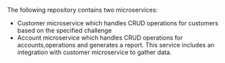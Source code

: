 The following repository contains two microservices:
- Customer microservice which handles CRUD operations for customers based on the specified challenge
- Account microservice which handles CRUD operations for accounts,operations and generates a report. This service includes an integration with customer microservice to gather data.

